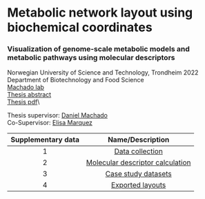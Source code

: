 # Metabolic network layout using biochemical coordinates
### Visualization of genome-scale metabolic models and metabolic pathways using molecular descriptors
Norwegian University of Science and Technology, 
Trondheim 2022\
Department of Biotechnology and Food Science\
[Machado lab](https://www.ntnu.edu/ibt/research/computational-biology/#/view/about)\
[Thesis abstract](https://ntnuopen.ntnu.no/ntnu-xmlui/handle/11250/3027409)\
[Thesis pdf](https://ntnuopen.ntnu.no/ntnu-xmlui/bitstream/handle/11250/3027409/no.ntnu%3ainspera%3a110629533%3a44664532.pdf?sequence=1&isAllowed=y)\


Thesis supervisor: [Daniel Machado](https://github.com/cdanielmachado/)\
Co-Supervisor: [Elisa Marquez](https://github.com/emarquezz/)

|Supplementary data|Name/Description|
|:-:|:-:|
|1|[Data collection](https://github.com/meidelien/Biochemical_coordinate_layout/tree/main/Data%20collection)|
|2|[Molecular descriptor calculation](https://github.com/meidelien/Biochemical_coordinate_layout/tree/main/Molecular%20descriptor%20calculation)|
|3|[Case study datasets](https://github.com/meidelien/Biochemical_coordinate_layout/tree/main/Case%20study%20datasets)|
|4|[Exported layouts](https://github.com/meidelien/Biochemical_coordinate_layout/tree/main/Exported%20layouts)|





